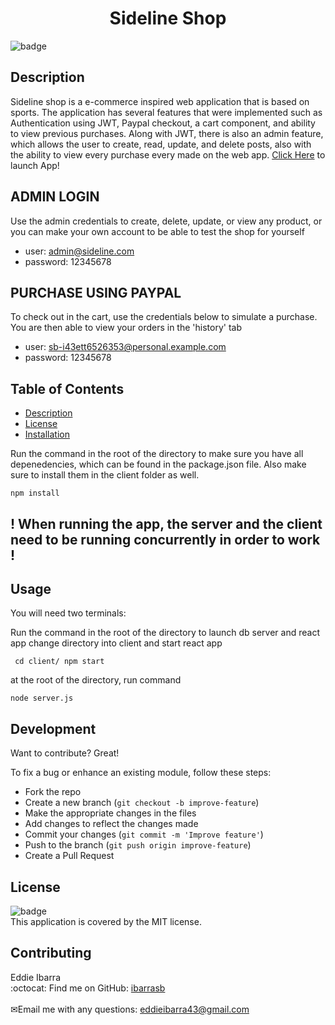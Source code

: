 <h1 align="center">Sideline Shop</h1>


  
![badge](https://img.shields.io/badge/license-MIT-brightgreen)<br />
## Description

Sideline shop is a e-commerce inspired web application that is based on sports. The application has several features that were implemented such as Authentication using JWT, Paypal checkout, a cart component, and ability to view previous purchases. Along with JWT, there is also an admin feature, which allows the user to create, read, update, and delete posts, also with the ability to view every purchase every made on the web app.
[Click Here](https://sideline-shop-0fa1380ddc56.herokuapp.com/) to launch App!

## ADMIN LOGIN
Use the admin credentials to create, delete, update, or view any product, or you can make your own account to be able to test the shop for yourself

- user: admin@sideline.com
- password: 12345678

## PURCHASE USING PAYPAL
To check out in the cart, use the credentials below to simulate a purchase. You are then able to view your orders in the 'history' tab

- user: sb-i43ett6526353@personal.example.com
- password: 12345678


## Table of Contents
- [Description](#description)
- [License](#license)
- [Installation](#Installation)

Run the command in the root of the directory to make sure you have all depenedencies, which can be found in the package.json file. Also make sure to install them in the client folder as well. 


```
npm install 
```
## ! When running the app, the server and the client need to be running concurrently in order to work !
## Usage
You will need two terminals: 

Run the command in the root of the directory to launch db server and react app
change directory into client and start react app
```
 cd client/ npm start
```
at the root of the directory, run command
```
node server.js
```
## Development
Want to contribute? Great!

To fix a bug or enhance an existing module, follow these steps:

- Fork the repo
- Create a new branch (`git checkout -b improve-feature`)
- Make the appropriate changes in the files
- Add changes to reflect the changes made
- Commit your changes (`git commit -m 'Improve feature'`)
- Push to the branch (`git push origin improve-feature`)
- Create a Pull Request 


## License
![badge](https://img.shields.io/badge/license-MIT-brightgreen)
<br />
This application is covered by the MIT license. 
## Contributing
Eddie Ibarra
<br />
:octocat: Find me on GitHub: [ibarrasb](https://github.com/ibarrasb)<br />
<br />
✉Email me with any questions: eddieibarra43@gmail.com<br /><br />
